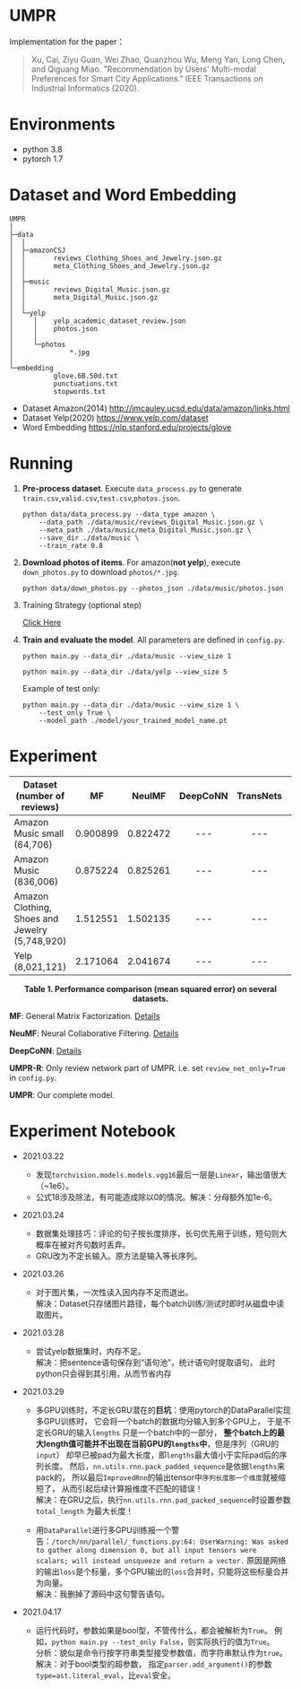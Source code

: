 UMPR
===
Implementation for the paper：
> Xu, Cai, Ziyu Guan, Wei Zhao, Quanzhou Wu, Meng Yan, Long Chen, and Qiguang Miao.
"Recommendation by Users' Multi-modal Preferences for Smart City Applications."
IEEE Transactions on Industrial Informatics (2020).

# Environments

+ python 3.8
+ pytorch 1.7

# Dataset and Word Embedding

```
UMPR
│
├─data
│  │
│  ├─amazonCSJ
│  │       reviews_Clothing_Shoes_and_Jewelry.json.gz
│  │       meta_Clothing_Shoes_and_Jewelry.json.gz
│  │
│  ├─music
│  │       reviews_Digital_Music.json.gz
│  │       meta_Digital_Music.json.gz
│  │
│  └─yelp
│     │    yelp_academic_dataset_review.json
│     │    photos.json
│     │
│     └─photos
│              *.jpg
│
└─embedding
           glove.6B.50d.txt
           punctuations.txt
           stopwords.txt
```

+ Dataset Amazon(2014) http://jmcauley.ucsd.edu/data/amazon/links.html
+ Dataset Yelp(2020) https://www.yelp.com/dataset
+ Word Embedding https://nlp.stanford.edu/projects/glove

# Running

1. **Pre-process dataset**. Execute `data_process.py` to generate
   `train.csv`,`valid.csv`,`test.csv`,`photos.json`.
    ```shell script
    python data/data_process.py --data_type amazon \
        --data_path ./data/music/reviews_Digital_Music.json.gz \
        --meta_path ./data/music/meta_Digital_Music.json.gz \
        --save_dir ./data/music \
        --train_rate 0.8
    ```

2. **Download photos of items**.
   For amazon(**not yelp**), execute `down_photos.py` to download `photos/*.jpg`.

    ```shell script
    python data/down_photos.py --photos_json ./data/music/photos.json
    ```

3. Training Strategy (optional step)

   [Click Here](./pretrain)

4. **Train and evaluate the model**. All parameters are defined in `config.py`.
    ```shell script
    python main.py --data_dir ./data/music --view_size 1
    ```
    ```shell script
    python main.py --data_dir ./data/yelp --view_size 5
    ```

    Example of test only:
    ```shell script
    python main.py --data_dir ./data/music --view_size 1 \
        --test_only True \
        --model_path ./model/your_trained_model_name.pt
    ```

# Experiment

<div align="center">

| Dataset (number of reviews) | MF | NeulMF | DeepCoNN | TransNets | MPCN | UMPR-R | UMPR |
| --- | :---: | :---: | :---: | :---: | :---: | :---: | :---: |
| Amazon Music small (64,706) | 0.900899 | 0.822472 | --- | --- | --- | 1.117017 | 0.925538 |
| Amazon Music (836,006)      | 0.875224 | 0.825261 | --- | --- | --- | 1.139187 | 0.955383 |
| Amazon Clothing, Shoes and Jewelry (5,748,920) | 1.512551 | 1.502135 | --- | --- | --- | 1.306969 | 1.218940 |
| Yelp (8,021,121)            | 2.171064 | 2.041674 | --- | --- | --- | - | - |

</div>

<p align="center">
    <b>
        Table 1. 
        Performance comparison (mean squared error) on several datasets.
    </b>
</p>

**MF**: General Matrix Factorization.
[Details](https://github.com/iamwinter/MatrixFactorization)

**NeuMF**: Neural Collaborative Filtering.
[Details](https://github.com/iamwinter/NeuralCollaborativeFiltering)

**DeepCoNN**: [Details](https://github.com/iamwinter/DeepCoNN)

**UMPR-R**: Only review network part of UMPR. i.e. set `review_net_only=True` in `config.py`.

**UMPR**: Our complete model.

# Experiment Notebook

+ 2021.03.22

    - 发现`torchvision.models.models.vgg16`最后一层是`Linear`，输出值很大（~1e6）。
    - 公式18涉及除法，有可能造成除以0的情况。解决：分母额外加1e-6。

+ 2021.03.24

    - 数据集处理技巧：评论的句子按长度排序，长句优先用于训练，短句则大概率在被对齐句数时丢弃。
    - GRU改为不定长输入。原方法是输入等长序列。

+ 2021.03.26

    - 对于图片集，一次性读入因内存不足而退出。  
      解决：Dataset只存储图片路径，每个batch训练/测试时即时从磁盘中读取图片。

+ 2021.03.28

    - 尝试yelp数据集时，内存不足。  
      解决：把sentence语句保存到“语句池”，统计语句时提取语句， 此时python只会得到其引用，从而节省内存

+ 2021.03.29

    - 多GPU训练时，不定长GRU潜在的**巨坑**：使用pytorch的DataParallel实现多GPU训练时， 它会将一个batch的数据均分输入到多个GPU上， 于是不定长GRU的输入`lengths`
      只是一个batch中的一部分，
      **整个batch上的最大length值可能并不出现在当前GPU的`lengths`中**，但是序列（GRU的`input`） 却早已被pad为最大长度，即`lengths`最大值小于实际pad后的序列长度。
      然后，`nn.utils.rnn.pack_padded_sequence`是依据`lengths`来pack的， 所以最后`ImprovedRnn`的输出tensor中`序列长度那一个维度`就被缩短了，
      从而引起后续计算报维度不匹配的错误！  
      解决：在GRU之后，执行`nn.utils.rnn.pad_packed_sequence`时设置参数`total_length`
      为最大长度！

    - 用`DataParallel`进行多GPU训练报一个警告：`/torch/nn/parallel/_functions.py:64:
      UserWarning: Was asked to gather along dimension 0, but all input tensors were scalars; will instead unsqueeze and return a vector.`
      原因是网络的输出`loss`是个标量，多个GPU输出的`loss`合并时，只能将这些标量合并为向量。  
      解决：我删掉了源码中这句警告语句。

+ 2021.04.17

    - 运行代码时，参数如果是bool型，不管传什么，都会被解析为`True`。
      例如，`python main.py --test_only False`，则实际执行的值为`True`。  
      分析：貌似是命令行按字符串类型接受参数值，而字符串默认作为`true`。  
      解决：对于bool类型的超参数，
      指定`parser.add_argument()`的参数`type=ast.literal_eval`，比`eval`安全。
